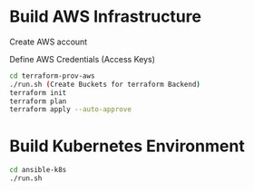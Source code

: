 # Build AWS Infrastructure

Create AWS account

Define AWS Credentials (Access Keys)

```bash
cd terraform-prov-aws
./run.sh (Create Buckets for terraform Backend)
terraform init
terraform plan
terraform apply --auto-approve
```

# Build Kubernetes Environment

```bash
cd ansible-k8s
./run.sh
```




